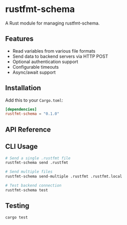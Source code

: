 # rustfmt-schema

A Rust module for managing rustfmt-schema.

## Features

- Read variables from various file formats 
- Send data to backend servers via HTTP POST
- Optional authentication support
- Configurable timeouts
- Async/await support

## Installation

Add this to your `Cargo.toml`:

```toml
[dependencies]
rustfmt-schema = "0.1.0"
```

## API Reference

## CLI Usage

```bash
# Send a single .rustfmt file
rustfmt-schema send .rustfmt

# Send multiple files
rustfmt-schema send-multiple .rustfmt .rustfmt.local

# Test backend connection
rustfmt-schema test
```

## Testing

```bash
cargo test
```
